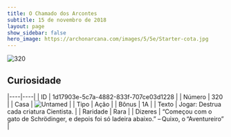 ```yaml
---
title: O Chamado dos Arcontes
subtitle: 15 de novembro de 2018
layout: page
show_sidebar: false
hero_image: https://archonarcana.com/images/5/5e/Starter-cota.jpg
---
```


![320](https://cdn.keyforgegame.com/media/card_front/pt/341_320_Q6Q7VG34P9GF_pt.png)

## Curiosidade

|----|----|
| ID | 1d17903e-5c7a-4882-833f-707ce03d1228 |
| Número | 320 |
| Casa | ![Untamed](https://archonarcana.com/images/thumb/b/bd/Untamed.png/22px-Untamed.png "Indomados") |
| Tipo | Ação |
| Bônus | 1A |
| Texto | Jogar: Destrua cada criatura Cientista. |
| Raridade | Rara |
| Dizeres | “Começou com o gato de Schrödinger, e depois foi só ladeira abaixo.” – Quixo, o “Aventureiro” |